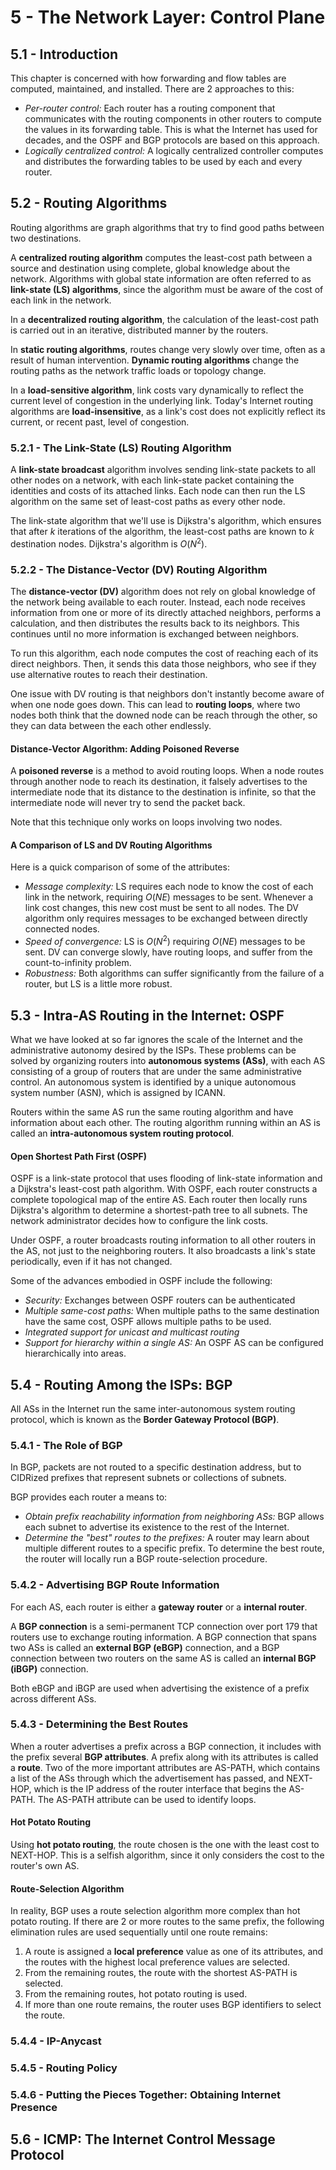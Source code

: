 # 5 - The Network Layer: Control Plane

## 5.1 - Introduction

This chapter is concerned with how forwarding and flow tables are computed, maintained, and installed. There are 2 approaches to this:
- *Per-router control:* Each router has a routing component that communicates with the routing components in other routers to compute the values in its forwarding table. This is what the Internet has used for decades, and the OSPF and BGP protocols are based on this approach.
- *Logically centralized control:* A logically centralized controller computes and distributes the forwarding tables to be used by each and every router.

## 5.2 - Routing Algorithms

Routing algorithms are graph algorithms that try to find good paths between two destinations.

A **centralized routing algorithm** computes the least-cost path between a source and destination using complete, global knowledge about the network. Algorithms with global state information are often referred to as **link-state (LS) algorithms**, since the algorithm must be aware of the cost of each link in the network.

In a **decentralized routing algorithm**, the calculation of the least-cost path is carried out in an iterative, distributed manner by the routers.

In **static routing algorithms**, routes change very slowly over time, often as a result of human intervention. **Dynamic routing algorithms** change the routing paths as the network traffic loads or topology change.

In a **load-sensitive algorithm**, link costs vary dynamically to reflect the current level of congestion in the underlying link. Today's Internet routing algorithms are **load-insensitive**, as a link's cost does not explicitly reflect its current, or recent past, level of congestion.

### 5.2.1 - The Link-State (LS) Routing Algorithm

A **link-state broadcast** algorithm involves sending link-state packets to all other nodes on a network, with each link-state packet containing the identities and costs of its attached links. Each node can then run the LS algorithm on the same set of least-cost paths as every other node.

The link-state algorithm that we'll use is Dijkstra's algorithm, which ensures that after $k$ iterations of the algorithm, the least-cost paths are known to $k$ destination nodes. Dijkstra's algorithm is $O(N^2)$.

### 5.2.2 - The Distance-Vector (DV) Routing Algorithm

The **distance-vector (DV)** algorithm does not rely on global knowledge of the network being available to each router. Instead, each node receives information from one or more of its directly attached neighbors, performs a calculation, and then distributes the results back to its neighbors. This continues until no more information is exchanged between neighbors.

To run this algorithm, each node computes the cost of reaching each of its direct neighbors. Then, it sends this data those neighbors, who see if they use alternative routes to reach their destination.

One issue with DV routing is that neighbors don't instantly become aware of when one node goes down. This can lead to **routing loops**, where two nodes both think that the downed node can be reach through the other, so they can data between the each other endlessly.

#### Distance-Vector Algorithm: Adding Poisoned Reverse

A **poisoned reverse** is a method to avoid routing loops. When a node routes through another node to reach its destination, it falsely advertises to the intermediate node that its distance to the destination is infinite, so that the intermediate node will never try to send the packet back.

Note that this technique only works on loops involving two nodes.

#### A Comparison of LS and DV Routing Algorithms

Here is a quick comparison of some of the attributes:
- *Message complexity:* LS requires each node to know the cost of each link in the network, requiring $O(NE)$ messages to be sent. Whenever a link cost changes, this new cost must be sent to all nodes. The DV algorithm only requires messages to be exchanged between directly connected nodes.
- *Speed of convergence:* LS is $O(N^2)$ requiring $O(NE)$ messages to be sent. DV can converge slowly, have routing loops, and suffer from the count-to-infinity problem.
- *Robustness:* Both algorithms can suffer significantly from the failure of a router, but LS is a little more robust.

## 5.3 - Intra-AS Routing in the Internet: OSPF

What we have looked at so far ignores the scale of the Internet and the administrative autonomy desired by the ISPs. These problems can be solved by organizing routers into **autonomous systems (ASs)**, with each AS consisting of a group of routers that are under the same administrative control. An autonomous system is identified by a unique autonomous system number (ASN), which is assigned by ICANN.

Routers within the same AS run the same routing algorithm and have information about each other. The routing algorithm running within an AS is called an **intra-autonomous system routing protocol**.

#### Open Shortest Path First (OSPF)

OSPF is a link-state protocol that uses flooding of link-state information and a Dijkstra's least-cost path algorithm. With OSPF, each router constructs a complete topological map of the entire AS. Each router then locally runs Dijkstra's algorithm to determine a shortest-path tree to all subnets. The network administrator decides how to configure the link costs.

Under OSPF, a router broadcasts routing information to all other routers in the AS, not just to the neighboring routers. It also broadcasts a link's state periodically, even if it has not changed.

Some of the advances embodied in OSPF include the following:
- *Security:* Exchanges between OSPF routers can be authenticated
- *Multiple same-cost paths:* When multiple paths to the same destination have the same cost, OSPF allows multiple paths to be used.
- *Integrated support for unicast and multicast routing*
- *Support for hierarchy within a single AS:* An OSPF AS can be configured hierarchically into areas.

## 5.4 - Routing Among the ISPs: BGP

All ASs in the Internet run the same inter-autonomous system routing protocol, which is known as the **Border Gateway Protocol (BGP)**.

### 5.4.1 - The Role of BGP

In BGP, packets are not routed to a specific destination address, but to CIDRized prefixes that represent subnets or collections of subnets.

BGP provides each router a means to:
- *Obtain prefix reachability information from neighboring ASs:* BGP allows each subnet to advertise its existence to the rest of the Internet.
- *Determine the "best" routes to the prefixes:* A router may learn about multiple different routes to a specific prefix. To determine the best route, the router will locally run a BGP route-selection procedure.

### 5.4.2 - Advertising BGP Route Information

For each AS, each router is either a **gateway router** or a **internal router**.

A **BGP connection** is a semi-permanent TCP connection over port 179 that routers use to exchange routing information. A BGP connection that spans two ASs is called an **external BGP (eBGP)** connection, and a BGP connection between two routers on the same AS is called an **internal BGP (iBGP)** connection.

Both eBGP and iBGP are used when advertising the existence of a prefix across different ASs.

### 5.4.3 - Determining the Best Routes

When a router advertises a prefix across a BGP connection, it includes with the prefix several **BGP attributes**. A prefix along with its attributes is called a **route**. Two of the more important attributes are AS-PATH, which contains a list of the ASs through which the advertisement has passed, and NEXT-HOP, which is the IP address of the router interface that begins the AS-PATH. The AS-PATH attribute can be used to identify loops.

#### Hot Potato Routing

Using **hot potato routing**, the route chosen is the one with the least cost to NEXT-HOP. This is a selfish algorithm, since it only considers the cost to the router's own AS.

#### Route-Selection Algorithm

In reality, BGP uses a route selection algorithm more complex than hot potato routing. If there are 2 or more routes to the same prefix, the following elimination rules are used sequentially until one route remains:
1. A route is assigned a **local preference** value as one of its attributes, and the routes with the highest local preference values are selected.
2. From the remaining routes, the route with the shortest AS-PATH is selected.
3. From the remaining routes, hot potato routing is used.
4. If more than one route remains, the router uses BGP identifiers to select the route.

### 5.4.4 - IP-Anycast



### 5.4.5 - Routing Policy



### 5.4.6 - Putting the Pieces Together: Obtaining Internet Presence



## 5.6 - ICMP: The Internet Control Message Protocol


